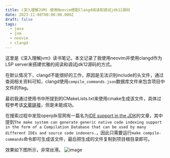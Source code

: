 ```yaml
---
title: (深入理解JVM) 使用Neovim搭配Clangd阅读和调试jdk12源码
date: 2023-11-08T00:00:00.000Z
draft: false
tags:
  - java
  - jvm
  - neovim
  - clangd
---
```

这里是《深入理解jvm》读书笔记，本文记录了我使用neovim并使用clangd作为LSP server来搭建优雅的阅读和调试jdk12源码的方式。

在默认情况下，clangd不能很好的工作，原因是无法识别include的头文件，通过查阅相关资料可知，clangd使用`compile_commands.json`数据库文件来包含项目中文件的flag。

最初我通过使用书中所提到的CMakeLists.txt来使用cmake生成该文件，具体过程参考该[文章链接](https://gist.github.com/Strus/042a92a00070a943053006bf46912ae9)，但是未能成功。

在搜索过程中发现openjdk官网有一篇名为[IDE support in the JDK](https://hg.openjdk.org/jdk/jdk/raw-file/tip/doc/ide.html)的文章，其中提到`The make system can generate generic native code indexing support in the form of a Compilation Database that can be used by many different IDEs and source code indexers.`，因此只需要运行`make compile-commands`命令即可生成该文件，最后把生成的文件复制到项目根目录即可。

效果如下图所示，非常丝滑。
![image](https://z1.ax1x.com/2023/11/08/pi17okQ.png)





